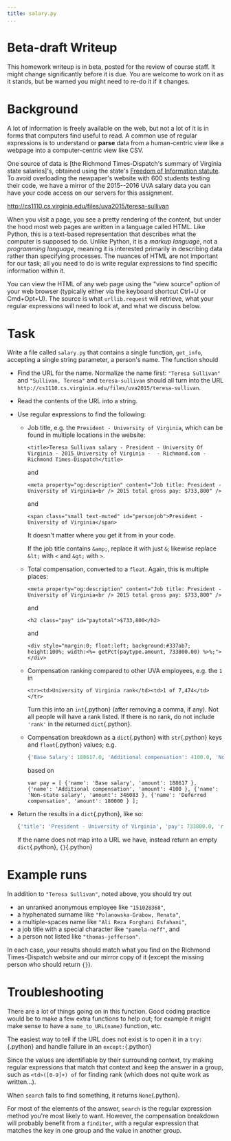 ```yaml
---
title: salary.py
...
```


# Beta-draft Writeup

This homework writeup is in beta, posted for the review of course staff.
It might change significantly before it is due.
You are welcome to work on it as it stands, but be warned you might need to re-do it if it changes.

# Background

A lot of information is freely available on the web, but not a lot of it is in forms that computers find useful to read.
A common use of regular expressions is to understand or **parse** data from a human-centric view like a webpage into a computer-centric view like CSV.

One source of data is [the Richmond Times-Dispatch's summary of Virginia state salaries]'s, obtained using the state's [Freedom of Information statute](http://foiacouncil.dls.virginia.gov/).
To avoid overloading the newpaper's website with 600 students testing their code, we have a mirror of the 2015--2016 UVA salary data you can have your code access on our servers for this assignment.

<http://cs1110.cs.virginia.edu/files/uva2015/teresa-sullivan>

When you visit a page, you see a pretty rendering of the content, but under the hood most web pages are written in a language called HTML.
Like Python, this is a text-based representation that describes what the computer is supposed to do.
Unlike Python, it is a *markup language*, not a *programming language*, meaning it is interested primarily in describing data rather than specifying processes.
The nuances of HTML are not important for our task; all you need to do is write regular expressions to find specific information within it.

You can view the HTML of any web page using the "view source" option of your web browser (typically either via the keyboard shortcut Ctrl+U or Cmd+Opt+U).
The source is what `urllib.request` will retrieve, what your regular expressions will need to look at, and what we discuss below.

# Task

Write a file called `salary.py` that contains a single function, `get_info`, accepting a single string parameter, a person's name.  The function should

-   Find the URL for the name.
    Normalize the name first: `"Teresa Sullivan"` and `"Sullivan, Teresa"` and `teresa-sullivan` should all turn into the URL `http://cs1110.cs.virginia.edu/files/uva2015/teresa-sullivan`.

-   Read the contents of the URL into a string.

-   Use regular expressions to find the following:
    
    -   Job title, e.g. the `President - University of Virginia`, which can be found in multiple locations in the website:
    
            <title>Teresa Sullivan salary - President - University Of Virginia - 2015_University of Virginia -  - Richmond.com - Richmond Times-Dispatch</title>
        
        and
        
            <meta property="og:description" content="Job title: President - University of Virginia<br /> 2015 total gross pay: $733,800" />
        
        and
    
            <span class="small text-muted" id="personjob">President - University of Virginia</span>
        
        It doesn't matter where you get it from in your code.
        
        If the job title contains `&amp;`, replace it with just `&`; likewise replace `&lt;` with `<` and `&gt;` with `>`.
    
    -   Total compensation, converted to a `float`.  Again, this is multiple places:
    
            <meta property="og:description" content="Job title: President - University of Virginia<br /> 2015 total gross pay: $733,800" />

        and
            
            <h2 class="pay" id="paytotal">$733,800</h2>

        and
            
            <div style="margin:0; float:left; background:#337ab7; height:100%; width:<%= getPct(paytype.amount, 733800.00) %>%;"></div>
        
    -   Compensation ranking compared to other UVA employees, e.g. the `1` in 

            <tr><td>University of Virginia rank</td><td>1 of 7,474</td></tr>

        Turn this into an `int`{.python} (after removing a comma, if any).
        Not all people will have a rank listed.
        If there is no rank, do not include `'rank'` in the returned `dict`{.python}.
    
    -   Compensation breakdown as a `dict`{.python} with `str`{.python} keys and `float`{.python} values;
        e.g. 
        
        ````python
        {'Base Salary': 188617.0, 'Additional compensation': 4100.0, 'Non-state salary': 346083.0, 'Deferred compensation', 180000.0}
        ````
        
        based on
    
            var pay = [ {'name': 'Base salary', 'amount': 188617 }, {'name': 'Additional compensation', 'amount': 4100 }, {'name': 'Non-state salary', 'amount': 346083 }, {'name': 'Deferred compensation', 'amount': 180000 } ];
    
-   Return the results in a `dict`{.python}, like so:

    ````python
    {'title': 'President - University of Virginia', 'pay': 733800.0, 'rank': 1, 'breakdown': {'Base Salary': 188617.0, 'Additional compensation': 4100.0, 'Non-state salary': 346083.0, 'Deferred compensation', 180000.0}}
    ````
    
    If the name does not map into a URL we have, instead return an empty `dict`{.python}, `{}`{.python}

# Example runs

In addition to `"Teresa Sullivan"`, noted above,
you should try out 

-   an unranked anonymous employee like `"151028368"`,
-   a hyphenated surname like `"Polanowska-Grabow, Renata"`,
-   a multiple-spaces name like `"Ali Reza Forghani Esfahani"`,
-   a job title with a special character like `"pamela-neff"`, and
-   a person not listed like `"thomas-jefferson"`.

In each case, your results should match what you find on the Richmond Times-Dispatch website and our mirror copy of it (except the missing person who should return `{}`).


# Troubleshooting

There are a lot of things going on in this function.
Good coding practice would be to make a few extra functions to help out;
for example it might make sense to have a `name_to_URL(name)` function, etc.

The easiest way to tell if the URL does not exist is to open it in a `try:`{.python} and handle failure in an `except:`{.python}

Since the values are identifiable by their surrounding context, try making regular expressions that match that context and keep the answer in a group, such as `<td>([0-9]+) of` for finding rank (which does not quite work as written...).

When `search` fails to find something, it returns `None`{.python}.

For most of the elements of the answer, `search` is the regular expression method you're most likely to want.
However, the compensation breakdown will probably benefit from a `finditer`, with a regular expression that matches the key in one group and the value in another group.

